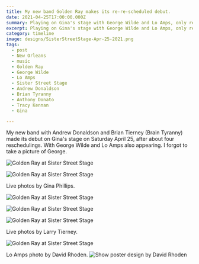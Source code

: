 ```yaml
---
title: My new band Golden Ray makes its re-re-scheduled debut.
date: 2021-04-25T17:00:00.000Z
summary: Playing on Gina's stage with George Wilde and Lo Amps, only rescheduled.
excerpt: Playing on Gina's stage with George Wilde and Lo Amps, only rescheduled.
category: timeline
image: designs/SisterStreetStage-Apr-25-2021.png
tags:
  - post 
  - New Orleans
  - music
  - Golden Ray
  - George Wilde
  - Lo Amps
  - Sister Street Stage
  - Andrew Donaldson
  - Brian Tyranny
  - Anthony Donato
  - Tracy Kennan
  - Gina

---
```


My new band with Andrew Donaldson and Brian Tierney (Brain Tyranny) made its debut on Gina's stage on Saturday April 25, after about four reschedulings. With George Wilde and Lo Amps also appearing. I forgot to take a picture of George.

![Golden Ray at Sister Street Stage](/static/img/rock/golden-ray-apr-25-2021/golden-ray-04-apr-25-2021.jpg "Golden Ray at Sister Street Stage")

![Golden Ray at Sister Street Stage](/static/img/rock/golden-ray-apr-25-2021golden-ray-03-apr-25-2021.jpg "Golden Ray at Sister Street Stage")

Live photos by Gina Phillips.

![Golden Ray at Sister Street Stage](/static/img/rock/golden-ray-apr-25-2021golden-ray-01-apr-25-2021.jpg "Golden Ray at Sister Street Stage")

![Golden Ray at Sister Street Stage](/static/img/rock/golden-ray-apr-25-2021golden-ray-brian-apr-25-2021.jpg "Golden Ray at Sister Street Stage")

![Golden Ray at Sister Street Stage](/static/img/rock/golden-ray-apr-25-2021/golden-ray-02-apr-25-2021.jpg "Golden Ray at Sister Street Stage")

Live photos by Larry Tierney.

![Golden Ray at Sister Street Stage](/static/img/timeline/lo-amps-katie-apr-25-2021.jpg "Golden Ray at Sister Street Stage")

Lo Amps photo by David Rhoden.
![Show poster design by David Rhoden](/static/img/rock/SisterStreetStage-Apr-25-2021.png)


